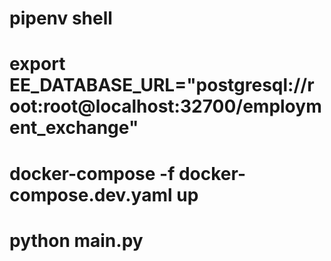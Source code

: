 

# pipenv shell

# export EE_DATABASE_URL="postgresql://root:root@localhost:32700/employment_exchange"
# docker-compose -f docker-compose.dev.yaml up
# python main.py